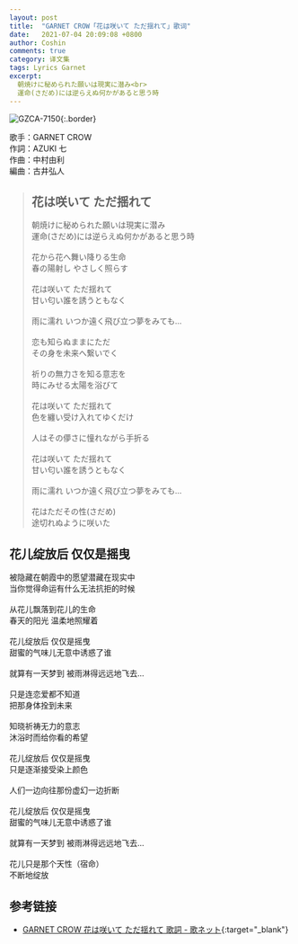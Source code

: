 ```yaml
---
layout: post
title:  "GARNET CROW「花は咲いて ただ揺れて」歌词"
date:   2021-07-04 20:09:08 +0800
author: Coshin
comments: true
category: 译文集
tags: Lyrics Garnet
excerpt:
  朝焼けに秘められた願いは現実に潜み<br>
  運命(さだめ)には逆らえぬ何かがあると思う時
---
```

![GZCA-7150](https://ganekuro.github.io/images/discography/single/GZCA-7150.jpg){:.border}

歌手：GARNET CROW<br>
作詞：AZUKI 七<br>
作曲：中村由利<br>
編曲：古井弘人

<blockquote class="original">
  <h2>花は咲いて ただ揺れて</h2>
  <p>
    朝焼けに秘められた願いは現実に潜み<br>
    運命(さだめ)には逆らえぬ何かがあると思う時<br>
    <br>
    花から花へ舞い降りる生命<br>
    春の陽射し やさしく照らす<br>
    <br>
    花は咲いて ただ揺れて<br>
    甘い匂い誰を誘うともなく<br>
    <br>
    雨に濡れ いつか遠く飛び立つ夢をみても…<br>
    <br>
    恋も知らぬままにただ<br>
    その身を未来へ繋いでく<br>
    <br>
    祈りの無力さを知る意志を<br>
    時にみせる太陽を浴びて<br>
    <br>
    花は咲いて ただ揺れて<br>
    色を纏い受け入れてゆくだけ<br>
    <br>
    人はその儚さに憧れながら手折る<br>
    <br>
    花は咲いて ただ揺れて<br>
    甘い匂い誰を誘うともなく<br>
    <br>
    雨に濡れ いつか遠く飛び立つ夢をみても…<br>
    <br>
    花はただその性(さだめ)<br>
    途切れぬように咲いた
  </p>
</blockquote>

<div class="translation">
  <h2>花儿绽放后 仅仅是摇曳</h2>
  <p>
    被隐藏在朝霞中的愿望潜藏在现实中<br>
    当你觉得命运有什么无法抗拒的时候<br>
    <br>
    从花儿飘落到花儿的生命<br>
    春天的阳光 温柔地照耀着<br>
    <br>
    花儿绽放后 仅仅是摇曳<br>
    甜蜜的气味儿无意中诱惑了谁<br>
    <br>
    就算有一天梦到 被雨淋得远远地飞去…<br>
    <br>
    只是连恋爱都不知道<br>
    把那身体拴到未来<br>
    <br>
    知晓祈祷无力的意志<br>
    沐浴时而给你看的希望<br>
    <br>
    花儿绽放后 仅仅是摇曳<br>
    只是逐渐接受染上颜色<br>
    <br>
    人们一边向往那份虚幻一边折断<br>
    <br>
    花儿绽放后 仅仅是摇曳<br>
    甜蜜的气味儿无意中诱惑了谁<br>
    <br>
    就算有一天梦到 被雨淋得远远地飞去…<br>
    <br>
    花儿只是那个天性（宿命）<br>
    不断地绽放
  </p>
</div>

## 参考链接

* [GARNET CROW 花は咲いて ただ揺れて 歌詞 - 歌ネット](https://www.uta-net.com/song/83261/){:target="_blank"}
